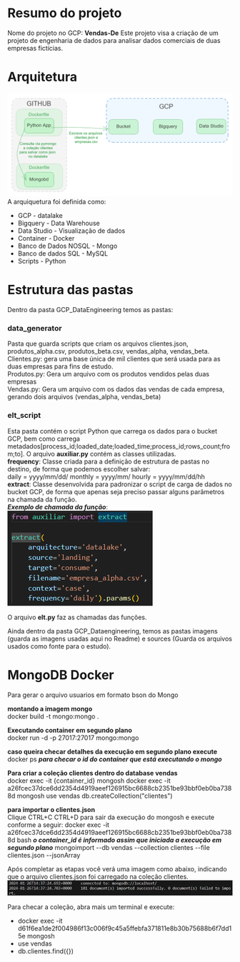 # Resumo do projeto
Nome do projeto no GCP: **Vendas-De**
Este projeto visa a criação de um projeto de engenharia de dados para analisar dados comerciais de duas empresas fictícias.

# Arquitetura
![Alt text](imagens/arquitetura.png)
A arquiquetura foi definida como:
* GCP - datalake
* Bigquery - Data Warehouse
* Data Studio - Visualização de dados
* Container - Docker
* Banco de Dados NOSQL - Mongo
* Banco de dados SQL - MySQL
* Scripts - Python

# Estrutura das pastas
Dentro da pasta GCP_DataEngineering temos as pastas:
### data_generator
Pasta que guarda scripts que criam os arquivos clientes.json, 
produtos_alpha.csv, produtos_beta.csv, vendas_alpha, vendas_beta. <br>
Clientes.py: gera uma base única de mil clientes que será usada para as duas empresas para fins de estudo. <br>
Produtos.py: Gera um arquivo com os produtos vendidos pelas duas empresas <br>
Vendas.py: Gera um arquivo com os dados das vendas de cada empresa, gerando dois arquivos (vendas_alpha, vendas_beta)

### elt_script
Esta pasta contém o script Python que carrega os dados para o bucket GCP, bem como carrega metadados[process_id;loaded_date;loaded_time;process_id;rows_count;from;to].
O arquivo **auxiliar.py** contém as classes utilizadas. <br>
**frequency**: Classe criada para a definição de estrutura de pastas no destino, de forma que podemos escolher salvar: <br>
    daily = yyyy/mm/dd/
    monthly = yyyy/mm/
    hourly = yyyy/mm/dd/hh <br>
**extract**: Classe desenvolvida para padronizar o script de carga de dados no bucket GCP, de forma que apenas seja preciso passar alguns parâmetros na chamada da função.  <br>
***Exemplo de chamada da função***: <br>
![Alt text](imagens/extract.png)

O arquivo **elt.py** faz as chamadas das funções.

Ainda dentro da pasta GCP_Dataengineering, temos as pastas imagens (guarda as imagens usadas aqui no Readme) e sources (Guarda os arquivos usados como fonte para o estudo). 

# MongoDB Docker
Para gerar o arquivo usuarios em formato bson do Mongo

**montando a imagem mongo** <br>
docker build -t mongo:mongo .

**Executando container em segundo plano** <br>
docker run -d -p 27017:27017 mongo:mongo 

**caso queira checar detalhes da execução em segundo plano execute** <br>
docker ps ***para checar o id do container que está executando o mongo***

**Para criar a coleção clientes dentro do database vendas**  <br>
docker exec -it {container_id} mongosh
docker exec -it a26fcec37dce6dd2354d4919aeef126915bc6688cb2351be93bbf0eb0ba7388d mongosh
use vendas
db.createCollection("clientes")


**para importar o clientes.json** <br>
Clique CTRL+C CTRL+D para sair da execução do mongosh e execute conforme a seguir:
docker exec -it a26fcec37dce6dd2354d4919aeef126915bc6688cb2351be93bbf0eb0ba7388d bash ***o container_id é informado assim que iniciada a execução em segundo plano***
mongoimport --db vendas --collection clientes --file clientes.json --jsonArray

Após completar as etapas você verá uma imagem como abaixo, indicando que o arquivo clientes.json foi carregado na coleção clientes.
![Alt text](imagens/import_mongo.png)

Para checar a coleção, abra mais um terminal e execute:
* docker exec -it d61f6ea1de2f004986f13c006f9c45a5ffebfa371811e8b30b75688b6f7dd15e mongosh 
* use vendas
* db.clientes.find({})























